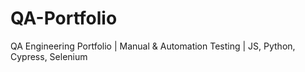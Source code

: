 # QA-Portfolio
QA Engineering Portfolio | Manual &amp; Automation Testing | JS, Python, Cypress, Selenium 
